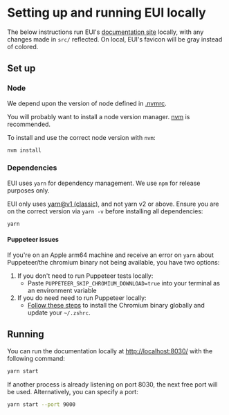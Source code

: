 # Setting up and running EUI locally

The below instructions run EUI's [documentation site](https://elastic.github.io/eui/) locally, with any changes made in `src/` reflected. On local, EUI's favicon will be gray instead of colored.

## Set up

### Node

We depend upon the version of node defined in [.nvmrc](../../.nvmrc).

You will probably want to install a node version manager. [nvm](https://github.com/nvm-sh/nvm) is recommended.

To install and use the correct node version with `nvm`:

```bash
nvm install
```

### Dependencies

EUI uses `yarn` for dependency management. We use `npm` for release purposes only.

EUI only uses [yarn@v1 (classic)](https://classic.yarnpkg.com/en/docs/install), and not yarn v2 or above. Ensure you are on the correct version via `yarn -v` before installing all dependencies:

```bash
yarn
```

#### Puppeteer issues

If you're on an Apple arm64 machine and receive an error on `yarn` about Puppeteer/the chromium binary not being available, you have two options:

1. If you don't need to run Puppeteer tests locally:
    - Paste `PUPPETEER_SKIP_CHROMIUM_DOWNLOAD=true` into your terminal as an environment variable
2. If you do need need to run Puppeteer locally:
    - [Follow these steps](https://github.com/puppeteer/puppeteer/issues/6622#issuecomment-787912758) to install the Chromium binary globally and update your `~/.zshrc`.

## Running

You can run the documentation locally at [http://localhost:8030/](http://localhost:8030/) with the following command:

```bash
yarn start
```

If another process is already listening on port 8030, the next free port will be used. Alternatively, you can specify a port:

```bash
yarn start --port 9000
```
